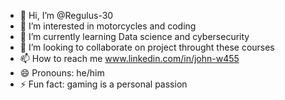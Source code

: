 - 👋 Hi, I’m @Regulus-30
- 👀 I’m interested in motorcycles and coding
- 🌱 I’m currently learning Data science and cybersecurity 
- 💞️ I’m looking to collaborate on project throught these courses
- 📫 How to reach me www.linkedin.com/in/john-w455
- 😄 Pronouns: he/him 
- ⚡ Fun fact: gaming is a personal passion

<!---
Regulus-30/Regulus-30 is a ✨ special ✨ repository because its `README.md` (this file) appears on your GitHub profile.
You can click the Preview link to take a look at your changes.
--->
